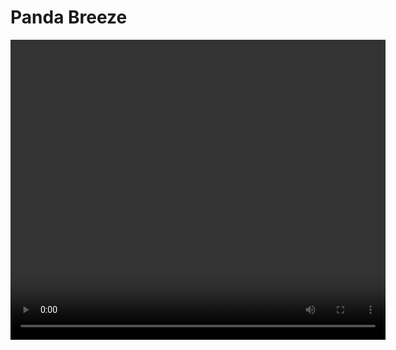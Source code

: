 # Panda Breeze

<video width="600" height="480" controls>
    <source src="img/Panda_Breeze/panda_breeze_video1.mp4" type="video/mp4">
</video>

